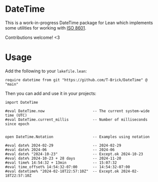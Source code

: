 # DateTime

This is a work-in-progress DateTime package for Lean which implements some
utilities for working with [ISO 8601](https://en.wikipedia.org/wiki/ISO_8601).

Contributions welcome! <3

# Usage

Add the following to your `lakefile.lean`:

```lean
require datetime from git "https://github.com/T-Brick/DateTime" @ "main"
```

Then you can add and use it in your projects:

```lean
import DateTime

#eval DateTime.now                      -- The current system-wide time (UTC)
#eval DateTime.current_millis           -- Number of milliseconds since epoch


open DateTime.Notation                  -- Examples using notation

#eval date% 2024-02-29                  -- 2024-02-29
#eval date% 2024-06                     -- 2024-06
#eval date% "2024-10-23"                -- Except.ok 2024-10-23
#eval date% 2024-10-23 + 28 days        -- 2024-11-20
#eval time% 14:54:32 + 13min            -- 15:07:32
#eval time_offset% 14:54:32-07:00       -- 14:54:32-07:00
#eval datetime% "2024-02-18T22:57:10Z"  -- Except.ok 2024-02-18T22:57:10Z
```

